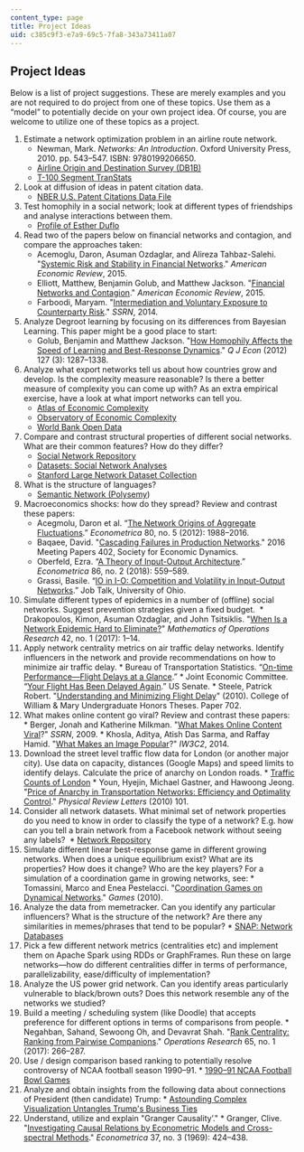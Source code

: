```yaml
---
content_type: page
title: Project Ideas
uid: c385c9f3-e7a9-69c5-7fa8-343a73411a07
---
```


Project Ideas
-------------

Below is a list of project suggestions. These are merely examples and you are not required to do project from one of these topics. Use them as a “model” to potentially decide on your own project idea. Of course, you are welcome to utilize one of these topics as a project.

1.  Estimate a network optimization problem in an airline route network.
    *   Newman, Mark. _Networks: An Introduction_. Oxford University Press, 2010. pp. 543–547. ISBN: 9780199206650.  
    *   [Airline Origin and Destination Survey (DB1B)](https://www.transtats.bts.gov/DatabaseInfo.asp?DB_ID=125)
    *   [T-100 Segment TranStats](https://www.transtats.bts.gov/Fields.asp?Table_ID=293 )
2.  Look at diffusion of ideas in patent citation data.
    *   [NBER U.S. Patent Citations Data File](http://www.nber.org/patents/)
3.  Test homophily in a social network; look at different types of friendships and analyse interactions between them.
    *   [Profile of Esther Duflo](http://economics.mit.edu/faculty/eduflo/social)
4.  Read two of the papers below on financial networks and contagion, and compare the approaches taken:
    *   Acemoglu, Daron, Asuman Ozdaglar, and Alireza Tahbaz-Salehi. "[Systemic Risk and Stability in Financial Networks](http://www.nber.org/papers/w18727)." _American Economic Review_, 2015.
    *   Elliott, Matthew, Benjamin Golub, and Matthew Jackson. "[Financial Networks and Contagion](https://papers.ssrn.com/sol3/papers.cfm?abstract_id=2175056)." _American Economic Review_, 2015.
    *   Farboodi, Maryam. "[Intermediation and Voluntary Exposure to Counterparty Risk](https://papers.ssrn.com/sol3/papers.cfm?abstract_id=2535900)." _SSRN_, 2014.
5.  Analyze Degroot learning by focusing on its differences from Bayesian Learning. This paper might be a good place to start:
    *   Golub, Benjamin and Matthew Jackson. "[How Homophily Affects the Speed of Learning and Best-Response Dynamics](https://arxiv.org/abs/0811.4013)." _Q J Econ_ (2012) 127 (3): 1287–1338.
6.  Analyze what export networks tell us about how countries grow and develop. Is the complexity measure reasonable? Is there a better measure of complexity you can come up with? As an extra empirical exercise, have a look at what import networks can tell you.
    *   [Atlas of Economic Complexity](http://atlas.cid.harvard.edu/)
    *   [Observatory of Economic Complexity](https://oec.world/)
    *   [World Bank Open Data](http://data.worldbank.org/)
7.  Compare and contrast structural properties of different social networks. What are their common features? How do they differ?
    *   [Social Network Repository](http://networkrepository.com/soc.php)
    *   [Datasets: Social Network Analyses](https://sites.google.com/a/umn.edu/social-network-analysis/resources/dataset)
    *   [Stanford Large Network Dataset Collection](http://snap.stanford.edu/data/)
8.  What is the structure of languages?
    *   [Semantic Network (Polysemy](http://hyoun.me/language/index.html))
9.  Macroeconomics shocks: how do they spread? Review and contrast these papers:
    *   Acegmolu, Daron et al. “[The Network Origins of Aggregate Fluctuations](https://onlinelibrary.wiley.com/doi/abs/10.3982/ECTA9623).” _Econometrica_ 80, no. 5 (2012): 1988–2016.
    *   Baqaee, David. "[Cascading Failures in Production Networks](https://ideas.repec.org/p/red/sed016/402.html)." 2016 Meeting Papers 402, Society for Economic Dynamics.
    *   Oberfeld, Ezra. “[A Theory of Input-Output Architecture](https://papers.ssrn.com/sol3/papers.cfm?abstract_id=1967148).” _Econometrica_ 86, no. 2 (2018): 559–589. 
    *   Grassi, Basile. “[IO in I-O: Competition and Volatility in Input-Output Networks](https://www.sv.uio.no/econ/english/research/news-and-events/events/guest-lectures-seminars/job-market/2017-01-23-grassi.html).” Job Talk, University of Ohio.
10.  Simulate different types of epidemics in a number of (offline) social networks. Suggest prevention strategies given a fixed budget. 
    *   Drakopoulos, Kimon, Asuman Ozdaglar, and John Tsitsiklis. "[When Is a Network Epidemic Hard to Eliminate?](http://www.mit.edu/~jnt/publ.html#journal)" _Mathematics of Operations Research_ 42, no. 1 (2017): 1–14.
11.  Apply network centrality metrics on air traffic delay networks. Identify influencers in the network and provide recommendations on how to minimize air traffic delay.
    *   Bureau of Transportation Statistics. “[On-time Performance—Flight Delays at a Glance](http://www.transtats.bts.gov).”
    *   Joint Economic Committee. “[Your Flight Has Been Delayed Again](https://www.jec.senate.gov/public/index.cfm/democrats/2008/5/your-flight-has-been-delayed-again_1539).” US Senate.
    *   Steele, Patrick Robert. "[Understanding and Minimizing Flight Delay](https://scholarworks.wm.edu/honorstheses/702/?utm_source=scholarworks.wm.edu%2Fhonorstheses%2F702&utm_medium=PDF&utm_campaign=PDFCoverPages)" (2010). College of William & Mary Undergraduate Honors Theses. Paper 702.
12.  What makes online content go viral? Review and contrast these papers:
    *   Berger, Jonah and Katherine Milkman. "[What Makes Online Content Viral](https://papers.ssrn.com/sol3/papers.cfm?abstract_id=1528077)?" _SSRN_, 2009.
    *   Khosla, Aditya, Atish Das Sarma, and Raffay Hamid. "[What Makes an Image Popular](http://popularity.csail.mit.edu/)?" _IW3C2_, 2014.
13.  Download the street level traffic flow data for London (or another major city). Use data on capacity, distances (Google Maps) and speed limits to identify delays. Calculate the price of anarchy on London roads.
    *   [Traffic Counts of London](https://vis.oobrien.com/trafficcounts/)
    *   Youn, Hyejin, Michael Gastner, and Hawoong Jeong. "[Price of Anarchy in Transportation Networks: Efficiency and Optimality Control](https://arxiv.org/abs/0712.1598)." _Physical Review Letters_ (2010) 101.
14.  Consider all network datasets. What minimal set of network properties do you need to know in order to classify the type of a network? E.g. how can you tell a brain network from a Facebook network without seeing any labels? 
    *   [Network Repository](http://networkrepository.com/)
15.  Simulate different linear best-response game in different growing networks. When does a unique equilibrium exist? What are its properties? How does it change? Who are the key players? For a simulation of a coordination game in growing networks, see:
    *   Tomassini, Marco and Enea Pestelacci. "[Coordination Games on Dynamical Networks](http://www.mdpi.com/2073-4336/1/3/242)." _Games_ (2010).
16.  Analyze the data from memetracker. Can you identify any particular influencers? What is the structure of the network? Are there any similarities in memes/phrases that tend to be popular?
    *   [SNAP: Network Databases](http://snap.stanford.edu/data/memetracker9.html)
17.  Pick a few different network metrics (centralities etc) and implement them on Apache Spark using RDDs or GraphFrames. Run these on large networks—how do different centralities differ in terms of performance, parallelizability, ease/difficulty of implementation?
18.  Analyze the US power grid network. Can you identify areas particularly vulnerable to black/brown outs? Does this network resemble any of the networks we studied?
19.  Build a meeting / scheduling system (like Doodle) that accepts preference for different options in terms of comparisons from people.
    *   Negahban, Sahand, Sewoong Oh, and Devavrat Shah. "[Rank Centrality: Ranking from Pairwise Companions](https://dspace.mit.edu/handle/1721.1/111030)." _Operations Research_ 65, no. 1 (2017): 266–287.
20.  Use / design comparison based ranking to potentially resolve controversy of NCAA football season 1990–91.
    *   [1990–91 NCAA Football Bowl Games](https://en.wikipedia.org/wiki/1990%E2%80%9391_NCAA_football_bowl_games)
21.  Analyze and obtain insights from the following data about connections of President (then candidate) Trump:
    *   [Astounding Complex Visualization Untangles Trump's Business Ties](https://www.wired.com/2017/01/kim-albrecht-trump-data-viz/)
22.  Understand, utilize and explain "Granger Causality’."
    *   Granger, Clive. "[Investigating Causal Relations by Econometric Models and Cross-spectral Methods](https://www.semanticscholar.org/paper/Investigating-Causal-Relations-by-Econometric-and-Granger/1c6805d6029f56b49041f7578ad4a412a0327953)." _Econometrica_ 37, no. 3 (1969): 424–438.